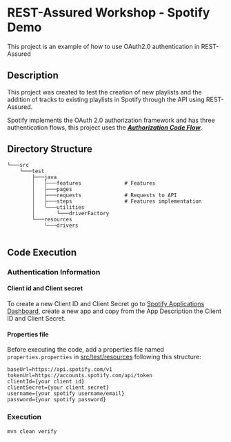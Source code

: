 # REST-Assured Workshop - Spotify Demo
This project is an example of how to use OAuth2.0 authentication in REST-Assured

## Description
This project was created to test the creation of new playlists and the addition of tracks to existing playlists in Spotify through the API using REST-Assured.

Spotify implements the OAuth 2.0 authorization framework and has three authentication flows, this project uses the [***Authorization Code Flow***](https://developer.spotify.com/documentation/general/guides/authorization/code-flow/).

## Directory Structure
``` 
└───src
    └───test
        ├───java                   
        │   ├───features              # Features 
        │   ├───pages                 
        │   ├───requests              # Requests to API
        │   ├───steps                 # Features implementation
        │   └───utilities              
        │       └───driverFactory
        └───resources       
            └───drivers 
    
```
## Code Execution

### Authentication Information

#### Client id and Client secret
To create a new Client ID and Client Secret go to [Spotify Applications Dashboard](https://developer.spotify.com/dashboard/applications), create a new app and copy from the App Description the Client ID and Client Secret.

#### Properties file
Before executing the code, add a properties file named `properties.properties` in [src/test/resources](src/test/resources) following this structure:
``` 
baseUrl=https://api.spotify.com/v1
tokenUrl=https://accounts.spotify.com/api/token
clientId={your client id}
clientSecret={your client secret}
username={your spotify username/email}
password={your spotify password}
``` 
### Execution

```
mvn clean verify 
``` 
